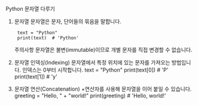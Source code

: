 Python 문자열 다루기
1. 문자열
    문자열은 문자, 단어들의 묶음을 말합니다.
   ```
    text = "Python"
    print(text)  # 'Python'
    ```
    주의사항
    문자열은 불변(immutable)이므로 개별 문자를 직접 변경할 수 없습니다.

3. 문자열 인덱싱(Indexing)
    문자열에서 특정 위치에 있는 문자를 가져오는 방법입니다. 인덱스는 0부터 시작합니다.
    text = "Python"
    print(text[0])  # 'P'
    print(text[1])  # 'y'

4. 문자열 연산(Concatenation)
    +연산자를 사용해 문자열을 이어 붙일 수 있습니다.
    greeting = "Hello, " + "world!"
    print(greeting) # 'Hello, world!'
    
